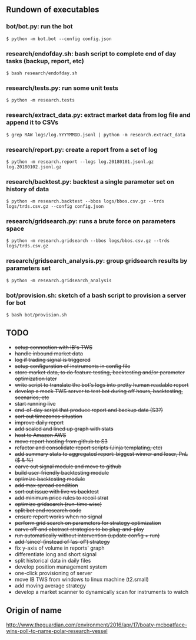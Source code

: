 
## Rundown of executables

### bot/bot.py: run the bot
    $ python -m bot.bot --config config.json

### research/endofday.sh: bash script to complete end of day tasks (backup, report, etc)
    $ bash research/endofday.sh

### research/tests.py: run some unit tests
    $ python -m research.tests

### research/extract_data.py: extract market data from log file and append it to CSVs
    $ grep RAW logs/log.YYYYMMDD.jsonl | python -m research.extract_data

### research/report.py: create a report from a set of log
    $ python -m research.report --logs log.20180101.jsonl.gz log.20180102.jsonl.gz

### research/backtest.py: backtest a single parameter set on history of data
    $ python -m research.backtest --bbos logs/bbos.csv.gz --trds logs/trds.csv.gz --config config.json

### research/gridsearch.py: runs a brute force on parameters space
    $ python -m research.gridsearch --bbos logs/bbos.csv.gz --trds logs/trds.csv.gz

### research/gridsearch_analysis.py: group gridsearch results by parameters set
    $ python -m research.gridsearch_analysis

### bot/provision.sh: sketch of a bash script to provision a server for bot
    $ bash bot/provision.sh

## TODO
* ~~setup connection with IB's TWS~~
* ~~handle inbound market data~~
* ~~log if trading signal is triggered~~
* ~~setup configuration of instruments in config file~~
* ~~store market data, to do feature testing, backtesting and/or parameter optimization later~~
* ~~write script to translate the bot's logs into pretty human readable report~~
* ~~develop a mock TWS server to test bot during off hours, backtesting, scenarios, etc~~
* ~~start running live~~
* ~~end-of-day script that produce report and backup data (S3?)~~
* ~~sort out timezones situation~~
* ~~improve daily report~~
* ~~add scaled and lined up graph with stats~~
* ~~host to Amazon AWS~~
* ~~move report hosting from github to S3~~
* ~~refactor and consolidate report scripts (Jinja templating, etc)~~
* ~~add summary stats to aggregated report: biggest winner and loser, PnL ($ & %)~~
* ~~carve out signal module and move to github~~
* ~~build user-friendly backtesting module~~
* ~~optimize backtesting module~~
* ~~add max spread condition~~
* ~~sort out issue with live vs backtest~~
* ~~add minimum price rules to recoil strat~~
* ~~optimize gridsearch (run-time wise)~~
* ~~split bot and research code~~
* ~~ensure report works when no signal~~
* ~~perform grid search on parameters for strategy optimization~~
* ~~carve off and abstract strategies to be plug-and-play~~
* ~~run automatically without intervention (update config + run)~~
* ~~add 'since' (instead of 'as-of') strategy~~
* fix y-axis of volume in reports' graph
* differentiate long and short signal
* split historical data in daily files
* develop position management system
* one-click provisioning of server
* move IB TWS from windows to linux machine (t2.small)
* add moving average strategy
* develop a market scanner to dynamically scan for instruments to watch

## Origin of name

http://www.theguardian.com/environment/2016/apr/17/boaty-mcboatface-wins-poll-to-name-polar-research-vessel

